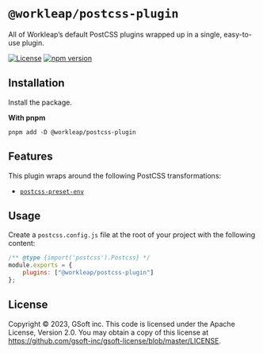 # `@workleap/postcss-plugin`
All of Workleap’s default PostCSS plugins wrapped up in a single, easy-to-use plugin.

[![License](https://img.shields.io/badge/License-Apache_2.0-blue.svg)](../../LICENSE)
[![npm version](https://img.shields.io/npm/v/@workleap/postcss-plugin)](https://www.npmjs.com/package/@workleap/postcss-plugin)

## Installation

Install the package.

**With pnpm**
```shell
pnpm add -D @workleap/postcss-plugin
```

## Features

This plugin wraps around the following PostCSS transformations:

- [`postcss-preset-env`](https://github.com/csstools/postcss-preset-env)

## Usage

Create a `postcss.config.js` file at the root of your project with the following content:
```js
/** @type {import('postcss').Postcss} */
module.exports = {
    plugins: ["@workleap/postcss-plugin"]
};
```

## License

Copyright © 2023, GSoft inc. This code is licensed under the Apache License, Version 2.0. You may obtain a copy of this license at https://github.com/gsoft-inc/gsoft-license/blob/master/LICENSE.
